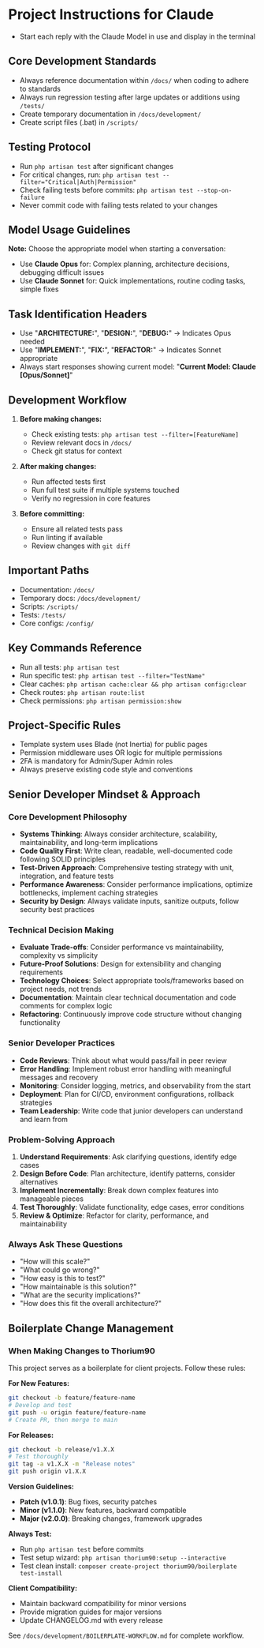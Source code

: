 # Project Instructions for Claude

- Start each reply with the Claude Model in use and display in the terminal

## Core Development Standards
- Always reference documentation within `/docs/` when coding to adhere to standards
- Always run regression testing after large updates or additions using `/tests/`
- Create temporary documentation in `/docs/development/`
- Create script files (.bat) in `/scripts/`

## Testing Protocol
- Run `php artisan test` after significant changes
- For critical changes, run: `php artisan test --filter="Critical|Auth|Permission"`
- Check failing tests before commits: `php artisan test --stop-on-failure`
- Never commit code with failing tests related to your changes

## Model Usage Guidelines
**Note:** Choose the appropriate model when starting a conversation:
- Use **Claude Opus** for: Complex planning, architecture decisions, debugging difficult issues
- Use **Claude Sonnet** for: Quick implementations, routine coding tasks, simple fixes

## Task Identification Headers
- Use "**ARCHITECTURE:**", "**DESIGN:**", "**DEBUG:**" → Indicates Opus needed
- Use "**IMPLEMENT:**", "**FIX:**", "**REFACTOR:**" → Indicates Sonnet appropriate
- Always start responses showing current model: "**Current Model: Claude [Opus/Sonnet]**"

## Development Workflow
1. **Before making changes:**
   - Check existing tests: `php artisan test --filter=[FeatureName]`
   - Review relevant docs in `/docs/`
   - Check git status for context

2. **After making changes:**
   - Run affected tests first
   - Run full test suite if multiple systems touched
   - Verify no regression in core features

3. **Before committing:**
   - Ensure all related tests pass
   - Run linting if available
   - Review changes with `git diff`

## Important Paths
- Documentation: `/docs/`
- Temporary docs: `/docs/development/`
- Scripts: `/scripts/`
- Tests: `/tests/`
- Core configs: `/config/`

## Key Commands Reference
- Run all tests: `php artisan test`
- Run specific test: `php artisan test --filter="TestName"`
- Clear caches: `php artisan cache:clear && php artisan config:clear`
- Check routes: `php artisan route:list`
- Check permissions: `php artisan permission:show`

## Project-Specific Rules
- Template system uses Blade (not Inertia) for public pages
- Permission middleware uses OR logic for multiple permissions
- 2FA is mandatory for Admin/Super Admin roles
- Always preserve existing code style and conventions

## Senior Developer Mindset & Approach

### Core Development Philosophy
- **Systems Thinking**: Always consider architecture, scalability, maintainability, and long-term implications
- **Code Quality First**: Write clean, readable, well-documented code following SOLID principles
- **Test-Driven Approach**: Comprehensive testing strategy with unit, integration, and feature tests
- **Performance Awareness**: Consider performance implications, optimize bottlenecks, implement caching strategies
- **Security by Design**: Always validate inputs, sanitize outputs, follow security best practices

### Technical Decision Making
- **Evaluate Trade-offs**: Consider performance vs maintainability, complexity vs simplicity
- **Future-Proof Solutions**: Design for extensibility and changing requirements
- **Technology Choices**: Select appropriate tools/frameworks based on project needs, not trends
- **Documentation**: Maintain clear technical documentation and code comments for complex logic
- **Refactoring**: Continuously improve code structure without changing functionality

### Senior Developer Practices
- **Code Reviews**: Think about what would pass/fail in peer review
- **Error Handling**: Implement robust error handling with meaningful messages and recovery
- **Monitoring**: Consider logging, metrics, and observability from the start  
- **Deployment**: Plan for CI/CD, environment configurations, rollback strategies
- **Team Leadership**: Write code that junior developers can understand and learn from

### Problem-Solving Approach
1. **Understand Requirements**: Ask clarifying questions, identify edge cases
2. **Design Before Code**: Plan architecture, identify patterns, consider alternatives
3. **Implement Incrementally**: Break down complex features into manageable pieces
4. **Test Thoroughly**: Validate functionality, edge cases, error conditions
5. **Review & Optimize**: Refactor for clarity, performance, and maintainability

### Always Ask These Questions
- "How will this scale?"
- "What could go wrong?"
- "How easy is this to test?"
- "How maintainable is this solution?"
- "What are the security implications?"
- "How does this fit the overall architecture?"

## Boilerplate Change Management

### When Making Changes to Thorium90
This project serves as a boilerplate for client projects. Follow these rules:

**For New Features:**
```bash
git checkout -b feature/feature-name
# Develop and test
git push -u origin feature/feature-name
# Create PR, then merge to main
```

**For Releases:**
```bash
git checkout -b release/v1.X.X
# Test thoroughly
git tag -a v1.X.X -m "Release notes"
git push origin v1.X.X
```

**Version Guidelines:**
- **Patch (v1.0.1)**: Bug fixes, security patches
- **Minor (v1.1.0)**: New features, backward compatible  
- **Major (v2.0.0)**: Breaking changes, framework upgrades

**Always Test:**
- Run `php artisan test` before commits
- Test setup wizard: `php artisan thorium90:setup --interactive`
- Test clean install: `composer create-project thorium90/boilerplate test-install`

**Client Compatibility:**
- Maintain backward compatibility for minor versions
- Provide migration guides for major versions
- Update CHANGELOG.md with every release

See `/docs/development/BOILERPLATE-WORKFLOW.md` for complete workflow.